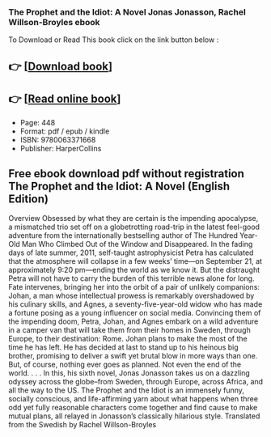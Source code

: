 ### The Prophet and the Idiot: A Novel Jonas Jonasson, Rachel Willson-Broyles ebook

To Download or Read This book click on the link button below :

## 👉  [**[Download book](http://ebooksharez.info/download.php?group=book&from=github.com&id=707586&lnk=1079 "Download book")**]

## 👉  [**[Read online book](http://ebooksharez.info/download.php?group=book&from=github.com&id=707586&lnk=1079 "Read online book")**]


* Page: 448
* Format: pdf / epub / kindle
* ISBN: 9780063371668
* Publisher: HarperCollins



## Free ebook download pdf without registration The Prophet and the Idiot: A Novel (English Edition) 


Overview
Obsessed by what they are certain is the impending apocalypse, a mismatched trio set off on a globetrotting road-trip in the latest feel-good adventure from the internationally bestselling author of The Hundred Year-Old Man Who Climbed Out of the Window and Disappeared. In the fading days of late summer, 2011, self-taught astrophysicist Petra has calculated that the atmosphere will collapse in a few weeks’ time—on September 21, at approximately 9:20 pm—ending the world as we know it. But the distraught Petra will not have to carry the burden of this terrible news alone for long. Fate intervenes, bringing her into the orbit of a pair of unlikely companions: Johan, a man whose intellectual prowess is remarkably overshadowed by his culinary skills, and Agnes, a seventy-five-year-old widow who has made a fortune posing as a young influencer on social media. Convincing them of the impending doom, Petra, Johan, and Agnes embark on a wild adventure in a camper van that will take them from their homes in Sweden, through Europe, to their destination: Rome. Johan plans to make the most of the time he has left. He has decided at last to stand up to his heinous big brother, promising to deliver a swift yet brutal blow in more ways than one. But, of course, nothing ever goes as planned. Not even the end of the world. . . . In this, his sixth novel, Jonas Jonasson takes us on a dazzling odyssey across the globe–from Sweden, through Europe, across Africa, and all the way to the US. The Prophet and the Idiot is an immensely funny, socially conscious, and life-affirming yarn about what happens when three odd yet fully reasonable characters come together and find cause to make mutual plans, all relayed in Jonasson’s classically hilarious style. Translated from the Swedish by Rachel Willson-Broyles



